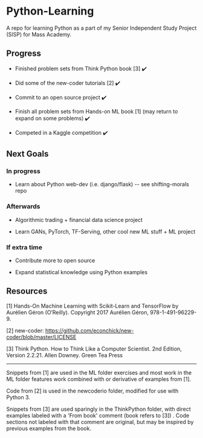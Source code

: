# Python-Learning
A repo for learning Python as a part of my Senior Independent Study Project (SISP) for Mass Academy.

## Progress

* Finished problem sets from Think Python book [3] :heavy_check_mark:

* Did some of the new-coder tutorials [2] :heavy_check_mark:

* Commit to an open source project :heavy_check_mark:

* Finish all problem sets from Hands-on ML book [1] (may return to expand on some problems) :heavy_check_mark:

* Competed in a Kaggle competition :heavy_check_mark:

## Next Goals

### In progress

* Learn about Python web-dev (i.e. django/flask) -- see shifting-morals repo

### Afterwards

* Algorithmic trading + financial data science project

* Learn GANs, PyTorch, TF-Serving, other cool new ML stuff + ML project

### If extra time

* Contribute more to open source

* Expand statistical knowledge using Python examples

## Resources
[1] Hands-On Machine Learning with Scikit-Learn and TensorFlow by Aurélien Géron (O’Reilly). Copyright 2017 Aurélien Géron, 978-1-491-96229-9.

[2] new-coder: https://github.com/econchick/new-coder/blob/master/LICENSE

[3] Think Python. How to Think Like a Computer Scientist. 2nd Edition, Version 2.2.21. Allen Downey. Green Tea Press

**<hr>**

Snippets from [1] are used in the ML folder exercises and most work in the ML folder features work combined with or derivative of examples from [1].

Code from [2] is used in the newcoderio folder, modified for use with Python 3. 

Snippets from [3] are used sparingly in the ThinkPython folder, with direct examples labeled with a 'From book' comment (book refers to [3]) . Code sections not labeled with that comment are original, but may be inspired by previous examples from the book.
